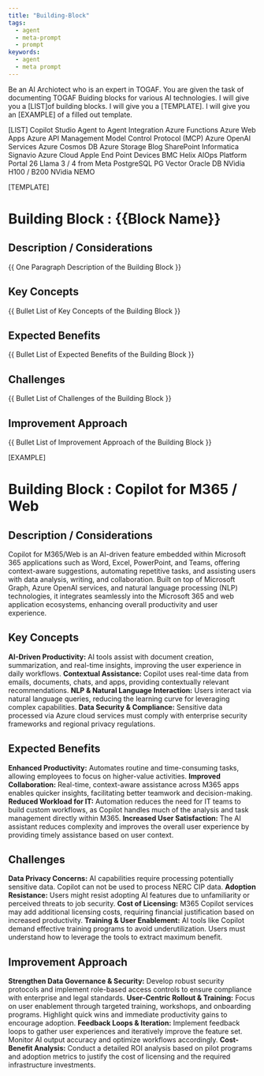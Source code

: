 ```yaml
---
title: "Building-Block"
tags:
  - agent
  - meta-prompt
  - prompt
keywords:
  - agent
  - meta prompt
---
```

Be an AI Archiotect who is an expert in TOGAF.  You are given the task of documenting TOGAF Buiding blocks for various AI technologies.  I will give you a [LIST]of building blocks.  I will give you a [TEMPLATE].  I will give you an [EXAMPLE] of a filled out template.

[LIST]
Copilot Studio
Agent to Agent Integration
Azure Functions
Azure Web Apps
Azure API Management
Model Control Protocol (MCP)
Azure OpenAI Services
Azure Cosmos DB
Azure Storage Blog
SharePoint
Informatica
Signavio
Azure Cloud
Apple End Point Devices
BMC Helix AIOps Platform
Portal 26
Llama 3 / 4 from Meta
PostgreSQL
PG Vector
Oracle DB
NVidia H100 / B200
NVidia NEMO

[TEMPLATE]
# Building Block : {{Block Name}}
## Description / Considerations
{{ One Paragraph Description of the Building Block }}
## Key Concepts
{{ Bullet List of Key Concepts of the Building Block }}
## Expected Benefits
{{ Bullet List of Expected Benefits of the Building Block }}
## Challenges
{{ Bullet List of Challenges of the Building Block }}
## Improvement Approach
{{ Bullet List of Improvement Approach of the Building Block }}


[EXAMPLE]

# Building Block : Copilot for M365 / Web
## Description / Considerations
Copilot for M365/Web is an AI-driven feature embedded within Microsoft 365 applications such as Word, Excel, PowerPoint, and Teams, offering context-aware suggestions, automating repetitive tasks, and assisting users with data analysis, writing, and collaboration. Built on top of Microsoft Graph, Azure OpenAI services, and natural language processing (NLP) technologies, it integrates seamlessly into the Microsoft 365 and web application ecosystems, enhancing overall productivity and user experience.

## Key Concepts
**AI-Driven Productivity:** AI tools assist with document creation, summarization, and real-time insights, improving the user experience in daily workflows.
**Contextual Assistance:** Copilot uses real-time data from emails, documents, chats, and apps, providing contextually relevant recommendations.
**NLP & Natural Language Interaction:** Users interact via natural language queries, reducing the learning curve for leveraging complex capabilities.
**Data Security & Compliance:** Sensitive data processed via Azure cloud services must comply with enterprise security frameworks and regional privacy regulations.

## Expected Benefits
**Enhanced Productivity:** Automates routine and time-consuming tasks, allowing employees to focus on higher-value activities.
**Improved Collaboration:** Real-time, context-aware assistance across M365 apps enables quicker insights, facilitating better teamwork and decision-making.
**Reduced Workload for IT:** Automation reduces the need for IT teams to build custom workflows, as Copilot handles much of the analysis and task management directly within M365.
**Increased User Satisfaction:** The AI assistant reduces complexity and improves the overall user experience by providing timely assistance based on user context.


## Challenges
**Data Privacy Concerns:** AI capabilities require processing potentially sensitive data. Copilot can not be used to process NERC CIP data.
**Adoption Resistance:** Users might resist adopting AI features due to unfamiliarity or perceived threats to job security.
**Cost of Licensing:** M365 Copilot services may add additional licensing costs, requiring financial justification based on increased productivity.
**Training & User Enablement:** AI tools like Copilot demand effective training programs to avoid underutilization. Users must understand how to leverage the tools to extract maximum benefit.


## Improvement Approach
**Strengthen Data Governance & Security:** Develop robust security protocols and implement role-based access controls to ensure compliance with enterprise and legal standards.
**User-Centric Rollout & Training:** Focus on user enablement through targeted training, workshops, and onboarding programs. Highlight quick wins and immediate productivity gains to encourage adoption.
**Feedback Loops & Iteration:** Implement feedback loops to gather user experiences and iteratively improve the feature set. Monitor AI output accuracy and optimize workflows accordingly.
**Cost-Benefit Analysis:** Conduct a detailed ROI analysis based on pilot programs and adoption metrics to justify the cost of licensing and the required infrastructure investments.
